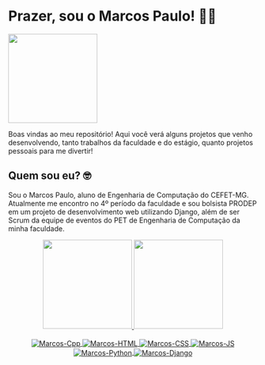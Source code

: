 # Prazer, sou o Marcos Paulo! 👋😄

<img height="180em" src="https://media.tenor.com/lNtmoshuUI8AAAAj/bahroo-hacker.gif"/>

Boas vindas ao meu repositório! Aqui você verá alguns projetos que venho desenvolvendo, tanto trabalhos da faculdade e do estágio, quanto projetos pessoais para me divertir!

## Quem sou eu? 🤓

Sou o Marcos Paulo, aluno de Engenharia de Computação do CEFET-MG. Atualmente me encontro no 4º período da faculdade e sou bolsista PRODEP em um projeto de desenvolvimento web utilizando Django, além de ser Scrum da equipe de eventos do PET de Engenharia de Computação da minha faculdade. 

<div align="center">
  <a href="https://github.com/marcosp70">
  <img height="180em" src="https://github-readme-stats.vercel.app/api?username=marcosp70&show_icons=true&theme=dark&include_all_commits=true&count_private=true"/>
  <img height="180em" src="https://github-readme-stats.vercel.app/api/top-langs/?username=marcosp70&layout=compact&langs_count=7&theme=dark"/>
</div>

<div align="center" style="display: inline_block"><br>
  <img align="center" alt="Marcos-Cpp" src="https://img.shields.io/badge/C%2B%2B-00599C?style=for-the-badge&logo=c%2B%2B&logoColor=white">
  <img align="center" alt="Marcos-HTML" src="https://img.shields.io/badge/HTML5-E34F26?style=for-the-badge&logo=html5&logoColor=white">
  <img align="center" alt="Marcos-CSS" src="https://img.shields.io/badge/CSS3-1572B6?style=for-the-badge&logo=css3&logoColor=white">
  <img align="center" alt="Marcos-JS" src="https://img.shields.io/badge/JavaScript-F7DF1E?style=for-the-badge&logo=javascript&logoColor=black">
  <img align="center" alt="Marcos-Python" src="https://img.shields.io/badge/Python-14354C?style=for-the-badge&logo=python&logoColor=white">
  <img align="center" alt="Marcos-Django" src="https://img.shields.io/badge/Django-092E20?style=for-the-badge&logo=django&logoColor=white">
</div>

